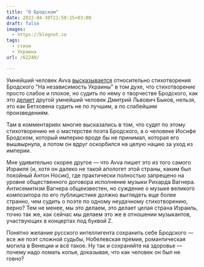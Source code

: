 ```yaml
---
title: "О Бродском"
date: 2022-04-30T21:58:15+03:00
draft: false
images:
  - https://blognot.co
tags:
  - стихи
  - Украина
url: /62240/

---
```

Умнейший человек Avva [высказывается](https://www.facebook.com/avorobey/posts/10159026005784624) относительно стихотворения Бродского "На независимость Украины" в том духе, что стихотворение просто слабое и плохое, но судить по нему о творчестве Бродского, как это [делает](https://www.facebook.com/BykovDmitriyLvovich/posts/535967907888049) другой умнейший человек Дмитрий Львович Быков, нельзя, это как Бетховена судить не по лучшим, а по слабейшим произведениям.

Там в комментариях многие высказались в том, что судят по этому стихотворению не о мастерстве поэта Бродского, а о человеке Иосифе Бродском, который империю вроде бы не принимал, которая его вышвырнула, а потом он вдруг оскорбился на целую нацию за уход из империи.

Мне удивительно скорее другое — что Avva пишет это из того самого Израиля (и, хотя он далеко не такой апологет этой страны, каким был покойный Антон Носик), где практически полностью запрещено на уровне общественного договора исполнение музыки Рихарда Вагнера. Антисемитизм Вагнера общеизвестен, но суждение о музыке великого композитора по его публицистике должно выглядеть еще более странно, чем судить о поэте по одному неудачному стихотворению, верно? Тем не менее, мы это делаем, это делает целая страна Израиль, точно так же, как сейчас мы делаем это же в отношении музыкантов, участвующих в концертах под буквой Z.

Понятно желание русского интеллигента сохранить себе Бродского — все же поэт сложной судьбы, Нобелевская премия, романтическая могила в Венеции и всё такое. Ну так и сохраняйте на здоровье — почему надо ломать копья, доказывая, что как человек он был не говно?